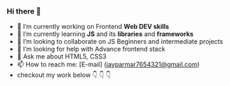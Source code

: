 ### Hi there 👋

- 🔭 I’m currently working on Frontend **Web DEV skills**
- 🌱 I’m currently learning **JS** and its **libraries** and **frameworks**
- 👯 I’m looking to collaborate on JS Beginners and intermediate projects
- 🤔 I’m looking for help with Advance frontend stack
- 💬 Ask me about HTML5, CSS3
- 📫 How to reach me: [E-mail] (jayparmar7654321@gmail.com)
- checkout my work below :point_down: :point_down: :point_down:

